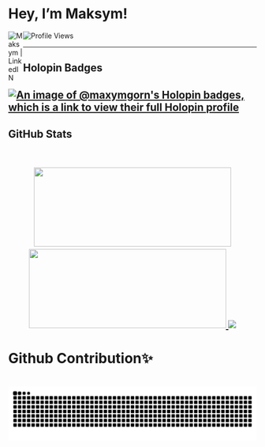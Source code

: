 <h1> Hey, I’m Maksym!</h1>

<a href="https://www.linkedin.com/in/maxym-gornytskiy/">
  <img align="left" alt="Maksym | LinkedIN" width="30" src="https://www.svgrepo.com/show/448234/linkedin.svg" />
</a>

![Profile Views](https://komarev.com/ghpvc/?username=MaxymGorn&color=lightgrey)

<hr>
<h2>Holopin Badges<h2>
  
[![An image of @maxymgorn's Holopin badges, which is a link to view their full Holopin profile](https://holopin.me/maxymgorn)](https://holopin.io/@maxymgorn)

<h2>GitHub Stats<h2>
<p align="center">
<br>
  <a href="https://github-readme-stats.vercel.app/api?username=MaxymGorn&count_private=true&hide=stars&theme=tokyonight">
    <img height="160" width="400" src="https://github-readme-stats.vercel.app/api?username=MaxymGorn&count_private=true&hide=stars&theme=tokyonight" />
  </a>
  <a href="https://github-readme-streak-stats.herokuapp.com/?user=MaxymGorn&theme=tokyonight">
    <img height="160" width="400" src="https://github-readme-streak-stats.herokuapp.com/?user=MaxymGorn&theme=tokyonight" />
  </a>
  <a href="https://github-readme-stats-sigma-five.vercel.app/api/top-langs/?username=MaxymGorn&theme=dark&layout=compact">
    <img width="400" src="https://github-readme-stats.vercel.app/api/top-langs/?username=MaxymGorn&layout=compact&count_private=true&langs_count=6&theme=radical" /> 
  </a>
</p>
<h1>Github Contribution✨<h1>
  
![snake gif](https://github.com/MaxymGorn/MaxymGorn/blob/output/github-contribution-grid-snake.svg)
